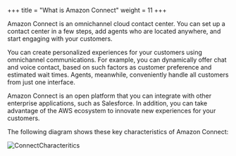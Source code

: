 +++
title = "What is Amazon Connect"
weight = 11
+++

Amazon Connect is an omnichannel cloud contact center. You can set up a contact center in a few steps, add agents who are located anywhere, and start engaging with your customers.

You can create personalized experiences for your customers using omnichannel communications. For example, you can dynamically offer chat and voice contact, based on such factors as customer preference and estimated wait times. Agents, meanwhile, conveniently handle all customers from just one interface.

Amazon Connect is an open platform that you can integrate with other enterprise applications, such as Salesforce. In addition, you can take advantage of the AWS ecosystem to innovate new experiences for your customers.

The following diagram shows these key characteristics of Amazon Connect:

![ConnectCharacteritics](/images/introduction/amazon_connect_overview.png)
